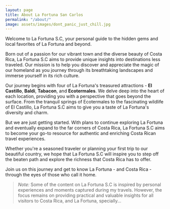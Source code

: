 ```yaml
---
layout: page
title: About La Fortuna San Carlos
permalink: "/about/"
image: assets/images/dont_panic_just_chill.jpg
---
```


Welcome to La Fortuna S.C, your personal guide to the hidden gems and local favorites of La Fortuna and beyond.

Born out of a passion for our vibrant town and the diverse beauty of Costa Rica, La Fortuna S.C aims to provide unique insights into destinations less traveled. Our mission is to help you discover and appreciate the magic of our homeland as you journey through its breathtaking landscapes and immerse yourself in its rich culture.

Our journey begins with four of La Fortuna's treasured attractions - **El Castillo**, **Baldi**, **Tabacon**, and **Ecotermales**. We delve deep into the heart of each location, providing you with a perspective that goes beyond the surface. From the tranquil springs of Ecotermales to the fascinating wildlife of El Castillo, La Fortuna S.C aims to give you a taste of La Fortuna's diversity and charm.

But we are just getting started. With plans to continue exploring La Fortuna and eventually expand to the far corners of Costa Rica, La Fortuna S.C aims to become your go-to resource for authentic and enriching Costa Rican travel experiences. 

Whether you're a seasoned traveler or planning your first trip to our beautiful country, we hope that La Fortuna S.C will inspire you to step off the beaten path and explore the richness that Costa Rica has to offer.

Join us on this journey and get to know La Fortuna - and Costa Rica - through the eyes of those who call it home.

> _Note:_ Some of the content on La Fortuna S.C is inspired by personal experiences and moments captured during my travels. However, the focus remains on providing practical and valuable insights for all visitors to Costa Rica, and La Fortuna, specially...

